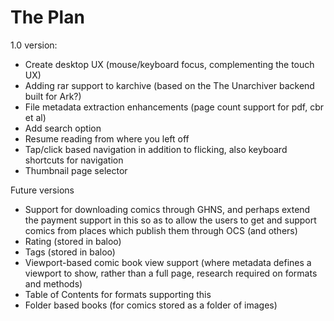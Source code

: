# The Plan

1.0 version:


* Create desktop UX (mouse/keyboard focus, complementing the touch UX)
* Adding rar support to karchive (based on the The Unarchiver backend built for Ark?)
* File metadata extraction enhancements (page count support for pdf, cbr et al)
* Add search option
* Resume reading from where you left off
* Tap/click based navigation in addition to flicking, also keyboard shortcuts for navigation
* Thumbnail page selector





Future versions

* Support for downloading comics through GHNS, and perhaps extend the payment support in this so as to allow the users to get and support comics from places which publish them through OCS (and others)
* Rating (stored in baloo)
* Tags (stored in baloo)
* Viewport-based comic book view support (where metadata defines a viewport to show, rather than a full page, research required on formats and methods)
* Table of Contents for formats supporting this
* Folder based books (for comics stored as a folder of images)


